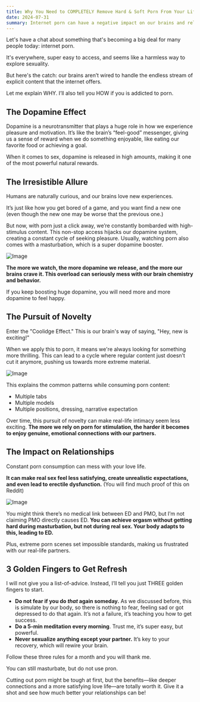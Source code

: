 ```yaml
---
title: Why You Need to COMPLETELY Remove Hard & Soft Porn From Your Life
date: 2024-07-31
summary: Internet porn can have a negative impact on our brains and relationships due to the dopamine effect, the pursuit of novelty, and unrealistic expectations. Constant consumption can make real-life intimacy less satisfying and even lead to problems like erectile dysfunction.
---
```



Let's have a chat about something that's becoming a big deal for many people today: internet porn.

It's everywhere, super easy to access, and seems like a harmless way to explore sexuality.

But here's the catch: our brains aren’t wired to handle the endless stream of explicit content that the internet offers.

Let me explain WHY. I’ll also tell you HOW if you is addicted to porn.

## **The Dopamine Effect**

Dopamine is a neurotransmitter that plays a huge role in how we experience pleasure and motivation. It’s like the brain’s “feel-good” messenger, giving us a sense of reward when we do something enjoyable, like eating our favorite food or achieving a goal.

When it comes to sex, dopamine is released in high amounts, making it one of the most powerful natural rewards.

## The Irresistible Allure

Humans are naturally curious, and our brains love new experiences.

It’s just like how you get bored of a game, and you want find a new one (even though the new one may be worse that the previous one.)

But now, with porn just a click away, we’re constantly bombarded with high-stimulus content. This non-stop access hijacks our dopamine system, creating a constant cycle of seeking pleasure. Usually, watching porn also comes with a masturbation, which is a super dopamine booster.

![Image](/image/post/2b5e9d20-84f6-4b93-a12f-b0a6f87a4f31_Screenshot_2024-07-08_at_23.11.26.png)

**The more we watch, the more dopamine we release, and the more our brains crave it. This overload can seriously mess with our brain chemistry and behavior.**

If you keep boosting huge dopamine, you will need more and more dopamine to feel happy.

## The Pursuit of Novelty

Enter the "Coolidge Effect." This is our brain's way of saying, "Hey, new is exciting!"

When we apply this to porn, it means we're always looking for something more thrilling. This can lead to a cycle where regular content just doesn’t cut it anymore, pushing us towards more extreme material.

![Image](/image/post/7080f536-436d-4a14-9562-36fcecd860ed_Screenshot_2024-07-08_at_23.17.26.png)

This explains the common patterns while consuming porn content:
- Multiple tabs
- Multiple models
- Multiple positions, dressing, narrative expectation

Over time, this pursuit of novelty can make real-life intimacy seem less exciting. **The more we rely on porn for stimulation, the harder it becomes to enjoy genuine, emotional connections with our partners.**

## The Impact on Relationships

Constant porn consumption can mess with your love life.

**It can make real sex feel less satisfying, create unrealistic expectations, and even lead to erectile dysfunction.** (You will find much proof of this on Reddit)

![Image](/image/post/911e4951-5fb0-4a6b-a71f-317b96a10cc2_Screenshot_2024-07-08_at_23.04.21.png)

You might think there’s no medical link between ED and PMO, but I’m not claiming PMO directly causes ED. **You can achieve orgasm without getting hard during masturbation, but not during real sex. Your body adapts to this, leading to ED.**

Plus, extreme porn scenes set impossible standards, making us frustrated with our real-life partners.

## 3 Golden Fingers to Get Refresh

I will not give you a list-of-advice. Instead, I’ll tell you just THREE golden fingers to start.
- **Do not fear if you do *****that***** again someday.** As we discussed before, this is simulate by our body, so there is nothing to fear, feeling sad or got depressed to do that again. It’s not a failure, it’s teaching you how to get success.
- **Do a 5-min meditation every morning**. Trust me, it’s super easy, but powerful.
- **Never sexualize anything except your partner.** It’s key to your recovery, which will rewire your brain.

Follow these three rules for a month and you will thank me.

You can still masturbate, but do not use pron.

Cutting out porn might be tough at first, but the benefits—like deeper connections and a more satisfying love life—are totally worth it. Give it a shot and see how much better your relationships can be!


